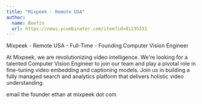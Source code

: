 ```yaml
---
title: "Mixpeek : Remote USA"
author:
  name: Beefin
  url: https://news.ycombinator.com/item?id=41135331
---
```

Mixpeek - Remote USA - Full-Time - Founding Computer Vision Engineer

At Mixpeek, we are revolutionizing video intelligence. We&#x27;re looking for a talented Computer Vision Engineer to join our team and play a pivotal role in fine-tuning video embedding and captioning models. Join us in building a fully managed search and analytics platform that delivers holistic video understanding.

email the founder ethan at mixpeek dot com
